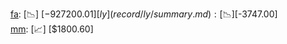 [fa](record/fa/summary.md): [📉] [$-927200.01]  
[ly](record/ly/summary.md): [📉] [$-3747.00]  
[mm](record/mm/summary.md): [📈] [$1800.60]  
